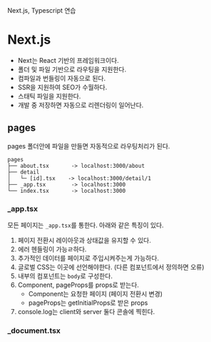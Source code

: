 Next.js, Typescript 연습

# Next.js

- Next는 React 기반의 프레임워크이다.
- 폴더 및 파일 기반으로 라우팅을 지원한다.
- 컴파일과 번들링이 자동으로 된다.
- SSR을 지원하여 SEO가 수월하다.
- 스태틱 파일을 지원한다.
- 개발 중 저장하면 자동으로 리렌더링이 일어난다.

## pages

pages 폴더안에 파일을 만들면 자동적으로 라우팅처리가 된다.

```
pages
├── about.tsx       -> localhost:3000/about
├── detail
│   └─ [id].tsx    -> localhost:3000/detail/1
├── _app.tsx        -> localhost:3000
└── index.tsx       -> localhost:3000
```

### \_app.tsx

모든 페이지는 `_app.tsx`를 통한다. 아래와 같은 특징이 있다.

1. 페이지 전환시 레이아웃과 상태값을 유지할 수 있다.
2. 에러 헨들링이 가능ㄹ하다.
3. 추가적인 데이터를 페이지로 주입시켜주는게 가능하다.
4. 글로벌 CSS는 이곳에 선언해야한다. (다른 컴포넌트에서 정의하면 오류)
5. 내부의 컴포넌트는 `body`로 구성한다.
6. Component, pageProps를 props로 받는다.
   - Component는 요청한 페이지 (페이지 전환시 변경)
   - pageProps는 getInitialProps로 받은 props
7. console.log는 client와 server 둘다 콘솔에 찍힌다.

### \_document.tsx
